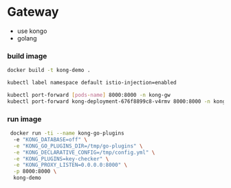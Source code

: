 # Gateway

- use kongo
- golang

### build image
```sh
docker build -t kong-demo .
```

```sh
kubectl label namespace default istio-injection=enabled

kubectl port-forward [pods-name] 8000:8000 -n kong-gw
kubectl port-forward kong-deployment-676f8899c8-v4rmv 8000:8000 -n kong-gw
```

### run image
```sh
 docker run -ti --name kong-go-plugins 
  -e "KONG_DATABASE=off" \
  -e "KONG_GO_PLUGINS_DIR=/tmp/go-plugins" \
  -e "KONG_DECLARATIVE_CONFIG=/tmp/config.yml" \
  -e "KONG_PLUGINS=key-checker" \
  -e "KONG_PROXY_LISTEN=0.0.0.0:8000" \
  -p 8000:8000 \
  kong-demo
```